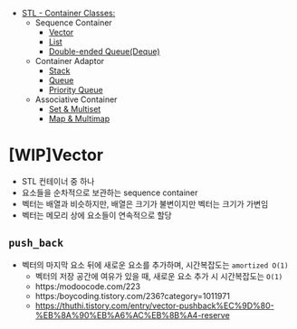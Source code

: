 * [STL - Container Classes:](./stl/)
    * Sequence Container
        * [Vector](./stl/vector/)
        * [List](./stl/list/)
        * [Double-ended Queue(Deque)](./stl/deque/)
    * Container Adaptor
        * [Stack](./stl/stack/)
        * [Queue](./stl/queue/)
        * [Priority Queue](./stl/priority_queue_heap/)
    * Associative Container
        * [Set & Multiset](./stl/set/)
        * [Map & Multimap](./stl/map/)

# [WIP]Vector
* STL 컨테이너 중 하나
* 요소들을 순차적으로 보관하는 sequence container
* 벡터는 배열과 비슷하지만, 배열은 크기가 불변이지만 벡터는 크기가 가변임
* 벡터는 메모리 상에 요소들이 연속적으로 할당

## `push_back`
* 벡터의 마지막 요소 뒤에 새로운 요소를 추가하며, 시간복잡도는 `amortized O(1)`
    * 벡터의 저장 공간에 여유가 있을 때, 새로운 요소 추가 시 시간복잡도는 `O(1)`
    * https:/modoocode.com/223
    * https:/boycoding.tistory.com/236?category=1011971
    * https://thuthi.tistory.com/entry/vector-pushback%EC%9D%80-%EB%8A%90%EB%A6%AC%EB%8B%A4-reserve